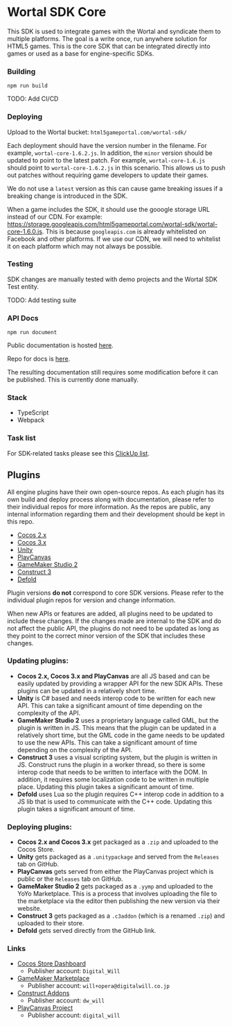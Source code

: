 # Wortal SDK Core

This SDK is used to integrate games with the Wortal and syndicate them to multiple platforms. The goal is a write once,
run anywhere solution for HTML5 games. This is the core SDK that can be integrated directly into games or used as a
base for engine-specific SDKs.

### Building
`npm run build`

TODO: Add CI/CD

### Deploying
Upload to the Wortal bucket: `html5gameportal.com/wortal-sdk/`

Each deployment should have the version number in the filename. For example, `wortal-core-1.6.2.js`. In addition,
the `minor` version should be updated to point to the latest patch. For example, `wortal-core-1.6.js` should point to
`wortal-core-1.6.2.js` in this scenario. This allows us to push out patches without requiring game developers to
update their games.

We do not use a `latest` version as this can cause game breaking issues if a breaking change is introduced in the SDK.

When a game includes the SDK, it should use the gooogle storage URL instead of our CDN. For example:
https://storage.googleapis.com/html5gameportal.com/wortal-sdk/wortal-core-1.6.0.js. This is because `googleapis.com` is
already whitelisted on Facebook and other platforms. If we use our CDN, we will need to whitelist it on each platform
which may not always be possible.

### Testing
SDK changes are manually tested with demo projects and the Wortal SDK Test entity.

TODO: Add testing suite

### API Docs
`npm run document`

Public documentation is hosted [here](https://sdk.html5gameportal.com/).

Repo for docs is [here](https://github.com/Digital-Will-Inc/wortal-dev-docs).

The resulting documentation still requires some modification before it can be published. This is currently done manually.

### Stack
- TypeScript
- Webpack

### Task list
For SDK-related tasks please see this [ClickUp list](https://app.clickup.com/7540098/v/l/6-211197028-1).

## Plugins
All engine plugins have their own open-source repos. As each plugin has its own build and deploy process along with
documentation, please refer to their individual repos for more information. As the repos are public, any internal
information regarding them and their development should be kept in this repo.

- [Cocos 2.x](https://github.com/Digital-Will-Inc/wortal-sdk-cocos-2x)
- [Cocos 3.x](https://github.com/Digital-Will-Inc/wortal-sdk-cocos-3x)
- [Unity](https://github.com/Digital-Will-Inc/wortal-sdk-unity)
- [PlayCanvas](https://github.com/Digital-Will-Inc/wortal-sdk-playcanvas)
- [GameMaker Studio 2](https://github.com/Digital-Will-Inc/wortal-sdk-game-maker)
- [Construct 3](https://github.com/Digital-Will-Inc/wortal-sdk-construct)
- [Defold](https://github.com/Digital-Will-Inc/wortal-sdk-defold)

Plugin versions **do not** correspond to core SDK versions. Please refer to the individual plugin repos for version
and change information.

When new APIs or features are added, all plugins need to be updated to include these changes. If the changes made are
internal to the SDK and do not affect the public API, the plugins do not need to be updated as long as they point to the
correct minor version of the SDK that includes these changes.

### Updating plugins:
- **Cocos 2.x, Cocos 3.x and PlayCanvas** are all JS based and can be easily updated by providing a wrapper API for the new
    SDK APIs. These plugins can be updated in a relatively short time.
- **Unity** is C# based and needs interop code to be written for each new API. This can take a significant amount of time
    depending on the complexity of the API.
- **GameMaker Studio 2** uses a proprietary language called GML, but the plugin is written in JS. This means that the
    plugin can be updated in a relatively short time, but the GML code in the game needs to be updated to use the new
    APIs. This can take a significant amount of time depending on the complexity of the API.
- **Construct 3** uses a visual scripting system, but the plugin is written in JS. Construct runs the plugin in a worker
    thread, so there is some interop code that needs to be written to interface with the DOM. In addition, it requires
    some localization code to be written in multiple place. Updating this plugin takes a significant amount of time.
- **Defold** uses Lua so the plugin requires C++ interop code in addition to a JS lib that is used to communicate with
    the C++ code. Updating this plugin takes a significant amount of time.

### Deploying plugins:
- **Cocos 2.x and Cocos 3.x** get packaged as a `.zip` and uploaded to the Cocos Store.
- **Unity** gets packaged as a `.unitypackage` and served from the `Releases` tab on GitHub.
- **PlayCanvas** gets served from either the PlayCanvas project which is public or the `Releases` tab on GitHub.
- **GameMaker Studio 2** gets packaged as a `.yymp` and uploaded to the YoYo Marketplace. This is a process
   that involves uploading the file to the marketplace via the editor then publishing the new version via their website.
- **Construct 3** gets packaged as a `.c3addon` (which is a renamed `.zip`) and uploaded to their store.
- **Defold** gets served directly from the GitHub link.

### Links
- [Cocos Store Dashboard](https://store-my.cocos.com/seller/resources)
  - Publisher account: `Digital_Will`
- [GameMaker Marketplace](https://marketplace.gamemaker.io/publishers/tools/assets/11217/edit)
  - Publisher account: `will+opera@digitalwill.co.jp`
- [Construct Addons](https://www.construct.net/en/make-games/addons/897/wortal/edit)
  - Publisher account: `dw_will`
- [PlayCanvas Project](https://playcanvas.com/project/984829/overview/wortal-sdk)
  - Publisher account: `digital_will`

